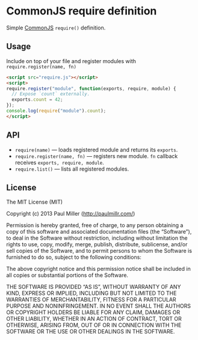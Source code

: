 # CommonJS require definition

Simple [CommonJS](http://wiki.commonjs.org/wiki/Modules/1.1) `require()` definition.

## Usage

Include on top of your file and register modules with `require.register(name, fn)`


```html
<script src="require.js"></script>
<script>
require.register("module", function(exports, require, module) {
  // Expose `count` externally.
  exports.count = 42;
});
console.log(require("module").count);
</script>
```

## API

* `require(name)` — loads registered module and returns its `exports`.
* `require.register(name, fn)` — registers new module. `fn` callback receives `exports, require, module`.
* `require.list()` — lists all registered modules.

## License

The MIT License (MIT)

Copyright (c) 2013 Paul Miller (http://paulmillr.com/)

Permission is hereby granted, free of charge, to any person obtaining a copy
of this software and associated documentation files (the “Software”), to deal
in the Software without restriction, including without limitation the rights
to use, copy, modify, merge, publish, distribute, sublicense, and/or sell
copies of the Software, and to permit persons to whom the Software is
furnished to do so, subject to the following conditions:

The above copyright notice and this permission notice shall be included in
all copies or substantial portions of the Software.

THE SOFTWARE IS PROVIDED “AS IS”, WITHOUT WARRANTY OF ANY KIND, EXPRESS OR
IMPLIED, INCLUDING BUT NOT LIMITED TO THE WARRANTIES OF MERCHANTABILITY,
FITNESS FOR A PARTICULAR PURPOSE AND NONINFRINGEMENT. IN NO EVENT SHALL THE
AUTHORS OR COPYRIGHT HOLDERS BE LIABLE FOR ANY CLAIM, DAMAGES OR OTHER
LIABILITY, WHETHER IN AN ACTION OF CONTRACT, TORT OR OTHERWISE, ARISING FROM,
OUT OF OR IN CONNECTION WITH THE SOFTWARE OR THE USE OR OTHER DEALINGS IN
THE SOFTWARE.

